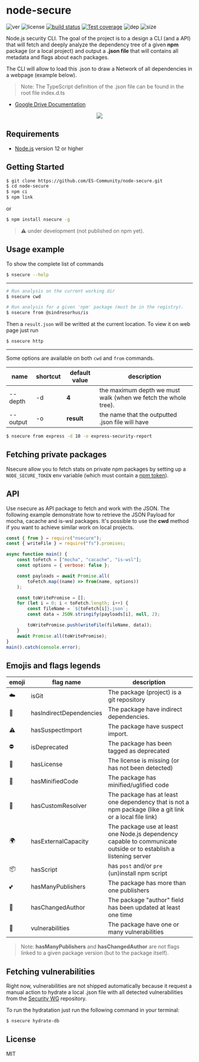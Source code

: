 # node-secure
![ver](https://img.shields.io/github/package-json/v/ES-Community/node-secure?style=flat-square)
![license](https://img.shields.io/github/license/ES-Community/node-secure?style=flat-square)
[![build status][travis-image]][travis-url]
[![Test coverage][codecov-image]][codecov-url]
![dep](https://img.shields.io/david/ES-Community/node-secure?style=flat-square)
![size](https://img.shields.io/github/languages/code-size/ES-Community/node-secure?style=flat-square)

Node.js security CLI. The goal of the project is to a design a CLI (and a API) that will fetch and deeply analyze the dependency tree of a given **npm** package (or a local project) and output a **.json file** that will contains all metadata and flags about each packages.

The CLI will allow to load this .json to draw a Network of all dependencies in a webpage (example below).

> Note: The TypeScript definition of the .json file can be found in the root file index.d.ts

- [Google Drive Documentation](https://docs.google.com/document/d/1853Uwup9mityAYqAOnen1KSqSA6hlBgpKU0u0ygGY4Y/edit?usp=sharing)

<p align="center">
<img src="https://i.imgur.com/eQhxa5S.png">
</p>

## Requirements

- [Node.js](https://nodejs.org/en/) version 12 or higher

## Getting Started

```bash
$ git clone https://github.com/ES-Community/node-secure.git
$ cd node-secure
$ npm ci
$ npm link
```

or

```bash
$ npm install nsecure -g
```

> ⚠️ under development (not published on npm yet).

## Usage example

To show the complete list of commands
```bash
$ nsecure --help
```

---

```bash
# Run analysis on the current working dir
$ nsecure cwd

# Run analysis for a given 'npm' package (must be in the registry).
$ nsecure from @sindresorhus/is
```

Then a `result.json` will be writted at the current location. To view it on web page just run

```bash
$ nsecure http
```

---
Some options are available on both `cwd` and `from` commands.

| name | shortcut | default value | description |
| --- | --- | --- | --- |
| --depth | -d | **4** | the maximum depth we must walk (when we fetch the whole tree). |
| --output | -o | **result** | the name that the outputted .json file will have |

```bash
$ nsecure from express -d 10 -o express-security-report
```

## Fetching private packages

Nsecure allow you to fetch stats on private npm packages by setting up a `NODE_SECURE_TOKEN` env variable (which must contain a [npm token](https://docs.npmjs.com/creating-and-viewing-authentication-tokens)).

## API
Use nsecure as API package to fetch and work with the JSON. The following example demonstrate how to retrieve the JSON Payload for mocha, cacache and is-wsl packages. It's possible to use the **cwd** method if you want to achieve similar work on local projects.

```js
const { from } = require("nsecure");
const { writeFile } = require("fs").promises;

async function main() {
    const toFetch = ["mocha", "cacache", "is-wsl"];
    const options = { verbose: false };

    const payloads = await Promise.all(
        toFetch.map((name) => from(name, options))
    );

    const toWritePromise = [];
    for (let i = 0; i < toFetch.length; i++) {
        const fileName = `${toFetch[i]}.json`;
        const data = JSON.stringify(payloads[i], null, 2);

        toWritePromise.push(writeFile(fileName, data));
    }
    await Promise.all(toWritePromise);
}
main().catch(console.error);
```

## Emojis and flags legends

| emoji | flag name | description |
| --- | --- | --- |
| ☁️ | isGit | The package (project) is a git repository |
| 🌲 | hasIndirectDependencies | The package have indirect dependencies. |
| ⚠️ | hasSuspectImport | The package have suspect import. |
| ⛔️ | isDeprecated | The package has been tagged as deprecated |
| 📜 | hasLicense | The license is missing (or has not been detected) |
| 🔬 | hasMinifiedCode | The package has minified/uglified code |
| 💎 | hasCustomResolver | The package has at least one dependency that is not a npm package (like a git link or a local file link) |
| 🌍 | hasExternalCapacity | The package use at least one Node.js dependency capable to communicate outside or to establish a listening server |
| 📦 | hasScript | has `post` and/or `pre` (un)install npm script |
| 💕 | hasManyPublishers | The package has more than one publishers |
| 👥 | hasChangedAuthor | The package "author" field has been updated at least one time |
| 🚨 | vulnerabilities | The package have one or many vulnerabilities |

> Note: **hasManyPublishers** and **hasChangedAuthor** are not flags linked to a given package version (but to the package itself).

## Fetching vulnerabilities

Right now, vulnerabilities are not shipped automatically because it request a manual action to hydrate a local .json file with all detected vulnerabilities from the [Security WG](https://github.com/nodejs/security-wg) repository.

To run the hydratation just run the following command in your terminal:

```bash
$ nsecure hydrate-db
```

## License
MIT

[travis-image]: https://img.shields.io/travis/com/ES-Community/node-secure/master.svg?style=flat-square
[travis-url]: https://travis-ci.com/ES-Community/node-secure
[codecov-image]: https://img.shields.io/codecov/c/github/ES-Community/node-secure.svg?style=flat-square
[codecov-url]: https://codecov.io/github/ES-Community/node-secure
